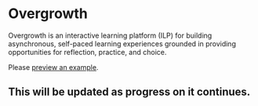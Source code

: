 # Overgrowth

Overgrowth is an interactive learning platform (ILP) for building asynchronous, self-paced learning experiences grounded in providing opportunities for reflection, practice, and choice.

Please [preview an example](https://overgrowth.netlify.app/).

## This will be updated as progress on it continues.

